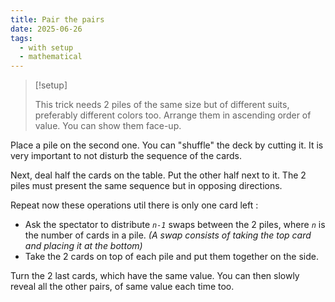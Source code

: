 ```yaml
---
title: Pair the pairs
date: 2025-06-26
tags:
  - with setup
  - mathematical
---
```


> [!setup]
>
> This trick needs 2 piles of the same size but of different suits, preferably
> different colors too. Arrange them in ascending order of value. You can show
> them face-up.

Place a pile on the second one. You can "shuffle" the deck by cutting it. It is
very important to not disturb the sequence of the cards.

Next, deal half the cards on the table. Put the other half next to it. The 2
piles must present the same sequence but in opposing directions.

Repeat now these operations util there is only one card left :

- Ask the spectator to distribute _`n-1`_ swaps between the 2 piles, where _`n`_
  is the number of cards in a pile. _(A swap consists of taking the top card and
  placing it at the bottom)_
- Take the 2 cards on top of each pile and put them together on the side.

Turn the 2 last cards, which have the same value. You can then slowly reveal all
the other pairs, of same value each time too.
